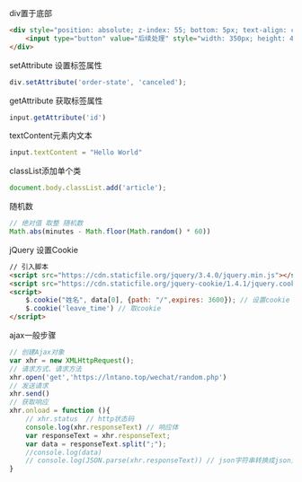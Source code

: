 div置于底部
```html
<div style="position: absolute; z-index: 55; bottom: 5px; text-align: center; overflow: hidden; width: 100%; height: auto;">
    <input type="button" value="后续处理" style="width: 350px; height: 45px; color: black;">
</div>
```

setAttribute 设置标签属性

```javascript
div.setAttribute('order-state', 'canceled');
```

getAttribute 获取标签属性

```javascript
input.getAttribute('id')
```

textContent元素内文本

```javascript
input.textContent = "Hello World"
```

classList添加单个类

```javascript
document.body.classList.add('article');
```

随机数

```javascript
// 绝对值 取整 随机数
Math.abs(minutes - Math.floor(Math.random() * 60))
```

jQuery 设置Cookie

```html
// 引入脚本
<script src="https://cdn.staticfile.org/jquery/3.4.0/jquery.min.js"></script>
<script src="https://cdn.staticfile.org/jquery-cookie/1.4.1/jquery.cookie.min.js"></script>
<script>
    $.cookie("姓名", data[0], {path: "/",expires: 3600}); // 设置cookie
    $.cookie('leave_time') // 取cookie
</script>
```

ajax一般步骤

```javascript
// 创建Ajax对象
var xhr = new XMLHttpRequest();
// 请求方式、请求方法
xhr.open('get','https://lntano.top/wechat/random.php')
// 发送请求
xhr.send()
// 获取响应
xhr.onload = function (){
    // xhr.status  // http状态码
    console.log(xhr.responseText) // 响应体
    var responseText = xhr.responseText;
    var data = responseText.split(";");
    //console.log(data)
    // console.log(JSON.parse(xhr.responseText)) // json字符串转换成json对象
}
```

